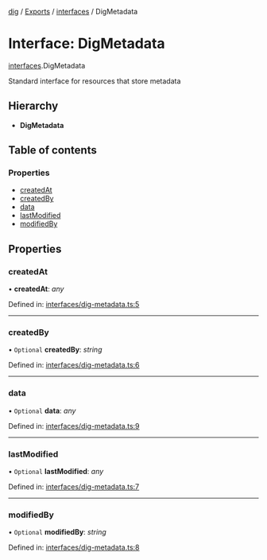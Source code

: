 [dig](../README.md) / [Exports](../modules.md) / [interfaces](../modules/interfaces.md) / DigMetadata

# Interface: DigMetadata

[interfaces](../modules/interfaces.md).DigMetadata

Standard interface for resources that store metadata

## Hierarchy

* **DigMetadata**

## Table of contents

### Properties

- [createdAt](interfaces.digmetadata.md#createdat)
- [createdBy](interfaces.digmetadata.md#createdby)
- [data](interfaces.digmetadata.md#data)
- [lastModified](interfaces.digmetadata.md#lastmodified)
- [modifiedBy](interfaces.digmetadata.md#modifiedby)

## Properties

### createdAt

• **createdAt**: *any*

Defined in: [interfaces/dig-metadata.ts:5](https://github.com/dig-platform/dig-app/blob/67b98b9d/projects/dig/src/lib/interfaces/dig-metadata.ts#L5)

___

### createdBy

• `Optional` **createdBy**: *string*

Defined in: [interfaces/dig-metadata.ts:6](https://github.com/dig-platform/dig-app/blob/67b98b9d/projects/dig/src/lib/interfaces/dig-metadata.ts#L6)

___

### data

• `Optional` **data**: *any*

Defined in: [interfaces/dig-metadata.ts:9](https://github.com/dig-platform/dig-app/blob/67b98b9d/projects/dig/src/lib/interfaces/dig-metadata.ts#L9)

___

### lastModified

• `Optional` **lastModified**: *any*

Defined in: [interfaces/dig-metadata.ts:7](https://github.com/dig-platform/dig-app/blob/67b98b9d/projects/dig/src/lib/interfaces/dig-metadata.ts#L7)

___

### modifiedBy

• `Optional` **modifiedBy**: *string*

Defined in: [interfaces/dig-metadata.ts:8](https://github.com/dig-platform/dig-app/blob/67b98b9d/projects/dig/src/lib/interfaces/dig-metadata.ts#L8)
